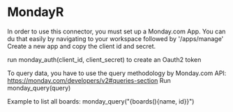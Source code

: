 # MondayR

In order to use this connector, you must set up a Monday.com App.
You can du that easily by navigating to your workspace followed by '/apps/manage'
Create a new app and copy the client id and secret. 

run monday_auth(client_id, client_secret) to create an Oauth2 token

To query data, you have to use the query methodology by Monday.com API: https://monday.com/developers/v2#queries-section
Run monday_query(query)

Example to list all boards:
monday_query("{boards(){name, id}}")
